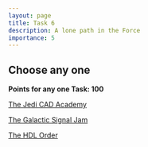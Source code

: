 ```yaml
---
layout: page
title: Task 6
description: A lone path in the Force
importance: 5
---
```


## Choose any one

**Points for any one Task: 100**

[The Jedi CAD Academy](<javascript:redirectToTask('task6_1')>)

[The Galactic Signal Jam](<javascript:redirectToTask('task6_2')>)

[The HDL Order](<javascript:redirectToTask('task6_3')>)

<script>
function redirectToTask(taskId) {
  window.location.href = '/tasks/' + taskId;
}
</script>
